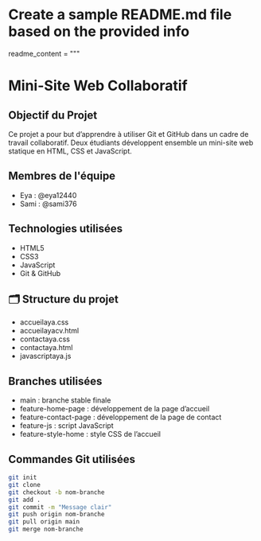 # Create a sample README.md file based on the provided info
readme_content = """
# Mini-Site Web Collaboratif

##  Objectif du Projet

Ce projet a pour but d’apprendre à utiliser Git et GitHub dans un cadre de travail collaboratif. Deux étudiants développent ensemble un mini-site web statique en HTML, CSS et JavaScript.

## Membres de l'équipe

-  Eya : @eya12440
-  Sami : @sami376

##  Technologies utilisées

- HTML5
- CSS3
- JavaScript
- Git & GitHub

## 🗂️ Structure du projet

- accueilaya.css
- accueilayacv.html
- contactaya.css
- contactaya.html
- javascriptaya.js

##  Branches utilisées

- main : branche stable finale
- feature-home-page : développement de la page d’accueil
- feature-contact-page : développement de la page de contact
- feature-js : script JavaScript
- feature-style-home : style CSS de l’accueil

##  Commandes Git utilisées

```bash
git init
git clone
git checkout -b nom-branche
git add .
git commit -m "Message clair"
git push origin nom-branche
git pull origin main
git merge nom-branche
